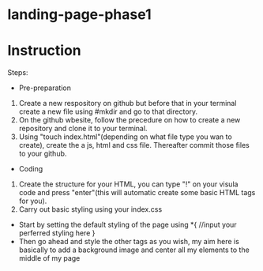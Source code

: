 # landing-page-phase1
# Instruction
Steps: 
- Pre-preparation
1. Create a new respository on github but before that in your terminal create a new file using #mkdir and go to that directory.
2. On the github wbesite, follow the precedure on how to create a new repository and clone it to your terminal.
3. Using "touch index.html"(depending on what file type you wan to create), create the a js, html and css file. Thereafter commit those files to your github.

- Coding
1. Create the structure for your HTML, you can type "!" on your visula code and press "enter"(this will automatic create some basic HTML tags for you).
2. Carry out basic styling using your index.css
- Start by setting the default styling of the page using
*{
    //input your perferred styling here
}
- Then go ahead and style the other tags as you wish, my aim here is basically to add a background image and center all my elements to the middle of my page
